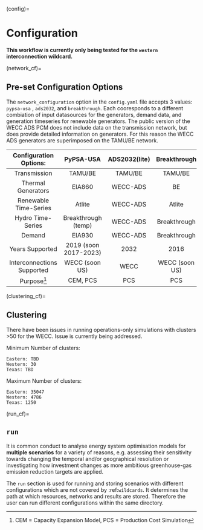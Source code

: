 (config)=
# Configuration 

**This workflow is currently only being tested for the `western` interconnection wildcard.**

(network_cf)=
## Pre-set Configuration Options

The `network_configuration` option in the `config.yaml` file accepts 3 values: `pypsa-usa` , `ads2032`, and `breakthrough`. Each cooresponds to a different combiation of input datasources for the generators, demand data, and generation timeseries for renewable generators. The public version of the WECC ADS PCM does not include data on the transmission network, but does provide detailed information on generators. For this reason the WECC ADS generators are superimposed on the TAMU/BE network.

| Configuration Options: | PyPSA-USA | ADS2032(lite) | Breakthrough |
|:----------:|:----------:|:----------:|:----------:|
| Transmission | TAMU/BE | TAMU/BE | TAMU/BE |
| Thermal Generators | EIA860 | WECC-ADS | BE |
| Renewable Time-Series | Atlite | WECC-ADS | Atlite |
| Hydro Time-Series | Breakthrough (temp) | WECC-ADS | Breakthrough |
| Demand | EIA930 | WECC-ADS | Breakthrough |
| Years Supported | 2019 (soon 2017-2023) | 2032 | 2016 |
| Interconnections Supported | WECC (soon US) | WECC | WECC (soon US)|
| Purpose[^+] | CEM, PCS | PCS | PCS |

[^+]: CEM = Capacity Expansion Model, PCS = Production Cost Simulation

(clustering_cf)=
## Clustering

There have been issues in running operations-only simulations with clusters >50 for the WECC. Issue is currently being addressed.

Minimum Number of clusters:
```
Eastern: TBD
Western: 30
Texas: TBD
```

Maximum Number of clusters:
```
Eastern: 35047
Western: 4786
Texas: 1250
```


<!-- .. literalinclude:: ../config/config.default.yaml
   :language: yaml
   :start-at: clustering:
   :end-before: # docs

.. csv-table::
   :header-rows: 1
   :widths: 22,7,22,33
   :file: configtables/clustering.csv

.. note::
   ``feature:`` in ``simplify_network:``
   are only relevant if ``hac`` were chosen in ``algorithm``.

.. tip::
   use ``min`` in ``p_nom_max:`` for more `
   conservative assumptions. -->

(run_cf)=
## ``run``

It is common conduct to analyse energy system optimisation models for **multiple scenarios** for a variety of reasons,
e.g. assessing their sensitivity towards changing the temporal and/or geographical resolution or investigating how
investment changes as more ambitious greenhouse-gas emission reduction targets are applied.

The ``run`` section is used for running and storing scenarios with different configurations which are not covered by :ref:`wildcards`. It determines the path at which resources, networks and results are stored. Therefore the user can run different configurations within the same directory.

<!-- .. literalinclude:: ../config/config.default.yaml
   :language: yaml
   :start-at: run:
   :end-before: # docs

.. csv-table::
   :header-rows: 1
   :widths: 22,7,22,33
   :file: configtables/run.csv -->

<!-- (scenario)=
## ``scenario`` -->

<!-- The ``scenario`` section is an extraordinary section of the config file
that is strongly connected to the :ref:`wildcards` and is designed to
facilitate running multiple scenarios through a single command

.. code:: bash

   # for electricity-only studies
   snakemake -call solve_elec_networks

   # for sector-coupling studies
   snakemake -call solve_sector_networks

For each wildcard, a **list of values** is provided. The rule
``solve_all_elec_networks`` will trigger the rules for creating
``results/networks/elec_s{simpl}_{clusters}_ec_l{ll}_{opts}.nc`` for **all
combinations** of the provided wildcard values as defined by Python's
`itertools.product(...)
<https://docs.python.org/2/library/itertools.html#itertools.product>`_ function
that snakemake's `expand(...) function
<https://snakemake.readthedocs.io/en/stable/snakefiles/rules.html#targets>`_
uses.

An exemplary dependency graph (starting from the simplification rules) then looks like this:

.. image:: img/scenarios.png

.. literalinclude:: ../config/config.default.yaml
   :language: yaml
   :start-at: scenario:
   :end-before: # docs

.. csv-table::
   :header-rows: 1
   :widths: 22,7,22,33
   :file: configtables/scenario.csv -->


<!-- (snapshots_cf)=
## ``snapshots`` -->

<!-- Specifies the temporal range to build an energy system model for as arguments to `pandas.date_range <https://pandas.pydata.org/pandas-docs/stable/reference/api/pandas.date_range.html>`_

.. literalinclude:: ../config/config.default.yaml
   :language: yaml
   :start-at: snapshots:
   :end-before: # docs

.. csv-table::
   :header-rows: 1
   :widths: 22,7,22,33
   :file: configtables/snapshots.csv -->